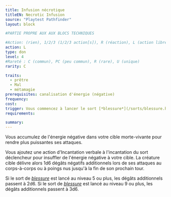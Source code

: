 ```yaml
---
title: Infusion nécrotique
titleEN: Necrotic Infusion
source: "Playtest Pathfinder"
layout: block

#PARTIE PROPRE AUX AUX BLOCS TECHNIQUES

#Action: (rien), 1/2/3 (1/2/3 action[s]), R (réaction), L (action libre)
action: L
type: don
level: 4
#Rareté : C (commun), PC (peu commun), R (rare), U (unique)
rarity: C

traits:
  - prêtre
  - Mal
  - métamagie
prerequisites: canalisation d'énergie (négative)
frequency: 
cost: 
trigger: Vous commencez à lancer le sort [*blessure*](/sorts/blessure.html) pour soigner une seule créature morte-vivante.
requirements:

summary: 
---
```


Vous accumulez de l'énergie négative dans votre cible morte-vivante pour rendre plus puissantes ses attaques.

Vous ajoutez une action d'Incantation verbale à l'incantation du sort déclencheur pour insuffler de l'énergie négative à votre cible. La créature cible délivre alors 1d6 dégâts négatifs additionnels lors de ses attaques au corps-à-corps ou à poings nus jusqu'à la fin de son prochain tour.

Si le sort de [*blessure*](/sorts/blessure) est lancé au niveau 5 ou plus, les dégâts additionnels passent à 2d6. Si le sort de [*blessure*](/sorts/blessure) est lancé au niveau 9 ou plus, les dégâts additionnels passent à 3d6.
